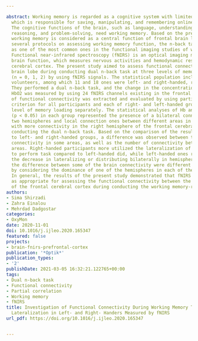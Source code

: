 ---
abstract: Working memory is regarded as a cognitive system with limited capacity,
  which is responsible for saving, manipulating, and remembering online information.
  The cognitive functions of the brain, such as language, understanding, planning,
  reasoning, and problem-solving, need working memory. Based on the previous studies,
  working memory is considered as a central function of frontal brain lobe. Among
  several protocols on assessing working memory function, the n-back task is regarded
  as one of the most common ones in the functional imaging studies of working memory.
  Functional near-infrared spectroscopy (fNIRS) is an optical imaging method for evaluating
  brain function, which measures nervous activities and hemodynamic response in the
  cerebral cortex. The present study aimed to assess functional connectivity in frontal
  brain lobe during conducting dual n-back task at three levels of memory loading
  (n = 0, 1, 2) by using fNIRS signals. The statistical population included 29 healthy
  volunteers, among which 11 and 18 ones were left- and right-handed, respectively.
  They performed a dual n-back task, and the change in the concentrations of Hb and
  HbO2 was measured by using 24 fNIRS channels existing in the frontal lobe. The matrix
  of functional connectivity was extracted and evaluated by using partial correlation
  criterion for all participants and each of right- and left-handed groups at every
  level of memory loading separately. The statistical analyses of Hb and HbO2 signals
  (p < 0.05) in each group represented the presence of a bilateral connection between
  two hemispheres and local connection ones between different areas in each hemisphere
  with more connectivity in the right hemisphere of the frontal cerebral cortex during
  conducting the dual n-back task. Based on the comparison of the results related
  to left- and right-handed groups, a difference was observed between their functional
  connectivity in some areas, as well as the number of connectivity between various
  areas. Right-handed participants more utilized the lateralization of the right hemisphere
  to perform task compared to left-handed did, while left-handed ones represented
  the decrease in lateralizing or distributing bilaterally in hemispheres, by indicating
  the difference between some of the brain connectivity were different in these participants
  by considering the dominance of one of the hemispheres in each of these two groups.
  In general, the results of the present study demonstrated that fNIRS data is considered
  as appropriate for assessing the functional connectivity between the different areas
  of the frontal cerebral cortex during conducting the working memory-related tasks.
authors:
- Sima Shirzadi
- Zahra Einalou
- Mehrdad Dadgostar
categories:
- OxyMon
date: 2020-11-01
doi: 10.1016/j.ijleo.2020.165347
featured: false
projects:
- brain-fnirs-prefrontal-cortex
publication: '*Optik*'
publication_types:
- '2'
publishDate: 2021-03-05 16:32:21.122765+00:00
tags:
- Dual n-back task
- Functional connectivity
- Partial correlation
- Working memory
- fNIRS
title: Investigation of Functional Connectivity During Working Memory Task and Hemispheric
  Lateralization in Left- and Right- Handers Measured by fNIRS
url_pdf: https://doi.org/10.1016/j.ijleo.2020.165347

---
